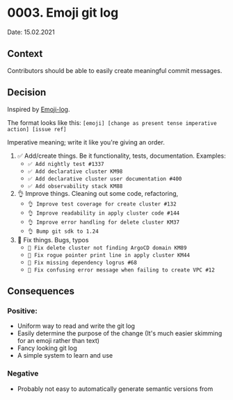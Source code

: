 # 0003. Emoji git log

<!-- 
    Date representing when the RFC was submittet for review 

    Example:
    Date: 08.02.2021
-->
Date: 15.02.2021

## Context

<!--
    Short description of why this decision is needed

    Example:
    We want to better document our decisions
-->

Contributors should be able to easily create meaningful commit messages.

## Decision

<!--
    Short summary of the decision

    Example:
    We've decided to go for AlphaGov's system as explained [here](https://github.com/alphagov/govuk-aws/blob/24d1ea513e58ee938043d71d09815a51229067bf/docs/architecture/decisions/0001-record-architecture-decisions.md)
-->

Inspired by [Emoji-log](https://ahmadawais.com/emoji-log/).

The format looks like this: 
`[emoji] [change as present tense imperative action] [issue ref]`

Imperative meaning; write it like you're giving an order.

1. ✅ Add/create things. Be it functionality, tests, documentation. Examples:
   - `✅ Add nightly test #1337`
   - `✅ Add declarative cluster KM98`
   - `✅ Add declarative cluster user documentation #400`
   - `✅ Add observability stack KM88`
2. 👌 Improve things. Cleaning out some code, refactoring, 
   - `👌 Improve test coverage for create cluster #132`
   - `👌 Improve readability in apply cluster code #144`
   - `👌 Improve error handling for delete cluster KM37`
   - `👌 Bump git sdk to 1.24`
3. 🐛 Fix things. Bugs, typos  
   - `🐛 Fix delete cluster not finding ArgoCD domain KM89`
   - `🐛 Fix rogue pointer print line in apply cluster KM44`
   - `🐛 Fix missing dependency logrus #68`
   - `🐛 Fix confusing error message when failing to create VPC #12`

## Consequences

<!--
    Short description of positive and negative consequences of the decision

    Example:
    The decisions we deem relevant will be documented in this format here in this folder.
-->

### Positive:
- Uniform way to read and write the git log
- Easily determine the purpose of the change (It's much easier skimming for an emoji rather than text)
- Fancy looking git log
- A simple system to learn and use

### Negative
- Probably not easy to automatically generate semantic versions from
